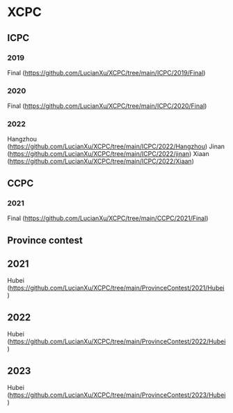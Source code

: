 # XCPC

## ICPC

### 2019

Final (https://github.com/LucianXu/XCPC/tree/main/ICPC/2019/Final)

### 2020

Final (https://github.com/LucianXu/XCPC/tree/main/ICPC/2020/Final)

### 2022

Hangzhou (https://github.com/LucianXu/XCPC/tree/main/ICPC/2022/Hangzhou)
Jinan (https://github.com/LucianXu/XCPC/tree/main/ICPC/2022/jinan)
Xiaan (https://github.com/LucianXu/XCPC/tree/main/ICPC/2022/Xiaan)

## CCPC

### 2021

Final (https://github.com/LucianXu/XCPC/tree/main/CCPC/2021/Final)

## Province contest

## 2021

Hubei (https://github.com/LucianXu/XCPC/tree/main/ProvinceContest/2021/Hubei)

## 2022

Hubei (https://github.com/LucianXu/XCPC/tree/main/ProvinceContest/2022/Hubei)

## 2023

Hubei (https://github.com/LucianXu/XCPC/tree/main/ProvinceContest/2023/Hubei)
